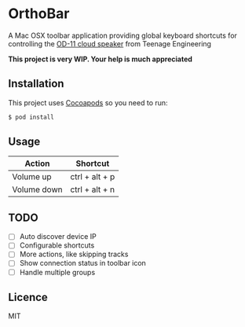 # OrthoBar

A Mac OSX toolbar application providing global keyboard shortcuts for controlling
the [OD-11 cloud speaker](https://www.teenageengineering.com/products/od-11)
from Teenage Engineering

**This project is very WIP. Your help is much appreciated**

## Installation

This project uses [Cocoapods](https://cocoapods.org/) so you need to run:

```bash
$ pod install
```

## Usage

| Action     | Shortcut       |
|------------|----------------|
| Volume up  | ctrl + alt + p |
| Volume down| ctrl + alt + n |

## TODO

- [ ] Auto discover device IP
- [ ] Configurable shortcuts
- [ ] More actions, like skipping tracks
- [ ] Show connection status in toolbar icon
- [ ] Handle multiple groups

## Licence

MIT
